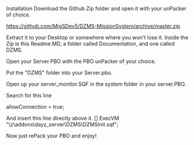 Installation
Download the Github Zip folder and open it with your unPacker of choice.

https://github.com/MigSDev5/DZMS-MissionSystem/archive/master.zip

Extract it to your Desktop or somewhere where you won't lose it. Inside the Zip is this Readme.MD, a folder called Documentation, and one called DZMS.

Open your Server.PBO with the PBO unPacker of your choice.

Put the "DZMS" folder into your Server.pbo.

Open up your server_monitor.SQF in the system folder in your server.PBO.

Search for this line

allowConnection = true;

And insert this line directly above it.
[] ExecVM "\z\addons\dayz_server\DZMS\DZMSInit.sqf";

Now just rePack your PBO and enjoy!

